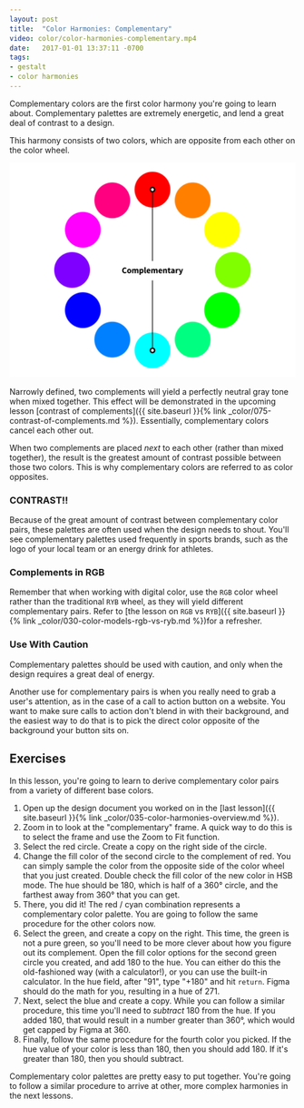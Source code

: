 ```yaml
---
layout: post
title:  "Color Harmonies: Complementary"
video: color/color-harmonies-complementary.mp4
date:   2017-01-01 13:37:11 -0700
tags:
- gestalt
- color harmonies
---
```

Complementary colors are the first color harmony you're going to learn about. Complementary palettes are extremely energetic, and lend a great deal of contrast to a design.

This harmony consists of two colors, which are opposite from each other on the color wheel.

![Complementary Color Harmony](/images/color/color-wheel-complementary.png)

Narrowly defined, two complements will yield a perfectly neutral gray tone when mixed together. This effect will be demonstrated in the upcoming lesson [contrast of complements]({{ site.baseurl }}{% link _color/075-contrast-of-complements.md %}). Essentially, complementary colors cancel each other out.

When two complements are placed *next* to each other (rather than mixed together), the result is the greatest amount of contrast possible between those two colors. This is why complementary colors are referred to as color opposites.

### CONTRAST!!

Because of the great amount of contrast between complementary color pairs, these palettes are often used when the design needs to shout. You'll see complementary palettes used frequently in sports brands, such as the logo of your local team or an energy drink for athletes.

### Complements in RGB

Remember that when working with digital color, use the `RGB` color wheel rather than the traditional `RYB` wheel, as they will yield different complementary pairs. Refer to [the lesson on `RGB` vs `RYB`]({{ site.baseurl }}{% link _color/030-color-models-rgb-vs-ryb.md %})for a refresher.

### Use With Caution

Complementary palettes should be used with caution, and only when the design requires a great deal of energy.

Another use for complementary pairs is when you really need to grab a user's attention, as in the case of a call to action button on a website. You want to make sure calls to action don't blend in with their background, and the easiest way to do that is to pick the direct color opposite of the background your button sits on.

<!--more-->
## Exercises
In this lesson, you're going to learn to derive complementary color pairs from a variety of different base colors.

1. Open up the design document you worked on in the [last lesson]({{ site.baseurl }}{% link _color/035-color-harmonies-overview.md %}).
2. Zoom in to look at the "complementary" frame. A quick way to do this is to select the frame and use the <span data-keyCombo="zoom-to-fit">Zoom to Fit</span> function.
3. Select the red circle. Create a copy on the right side of the circle.
4. Change the fill color of the second circle to the complement of red. You can simply sample the color from the opposite side of the color wheel that you just created. Double check the fill color of the new color in HSB mode. The hue should be 180, which is half of a 360° circle, and the farthest away from 360° that you can get.
5. There, you did it! The red / cyan combination represents a complementary color palette. You are going to follow the same procedure for the other colors now.
6. Select the green, and create a copy on the right. This time, the green is not a pure green, so you'll need to be more clever about how you figure out its complement. Open the fill color options for the second green circle you created, and add 180 to the hue. You can either do this the old-fashioned way (with a calculator!), or you can use the built-in calculator. In the hue field, after "91", type "+180" and hit `return`. Figma should do the math for you, resulting in a hue of 271.
7. Next, select the blue and create a copy. While you can follow a similar procedure, this time you'll need to *subtract* 180 from the hue. If you added 180, that would result in a number greater than 360°, which would get capped by Figma at 360.
8. Finally, follow the same procedure for the fourth color you picked. If the hue value of your color is less than 180, then you should add 180. If it's greater than 180, then you should subtract.

Complementary color palettes are pretty easy to put together. You're going to follow a similar procedure to arrive at other, more complex harmonies in the next lessons.
